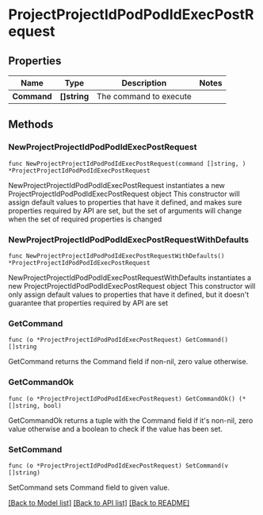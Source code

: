 # ProjectProjectIdPodPodIdExecPostRequest

## Properties

Name | Type | Description | Notes
------------ | ------------- | ------------- | -------------
**Command** | **[]string** | The command to execute | 

## Methods

### NewProjectProjectIdPodPodIdExecPostRequest

`func NewProjectProjectIdPodPodIdExecPostRequest(command []string, ) *ProjectProjectIdPodPodIdExecPostRequest`

NewProjectProjectIdPodPodIdExecPostRequest instantiates a new ProjectProjectIdPodPodIdExecPostRequest object
This constructor will assign default values to properties that have it defined,
and makes sure properties required by API are set, but the set of arguments
will change when the set of required properties is changed

### NewProjectProjectIdPodPodIdExecPostRequestWithDefaults

`func NewProjectProjectIdPodPodIdExecPostRequestWithDefaults() *ProjectProjectIdPodPodIdExecPostRequest`

NewProjectProjectIdPodPodIdExecPostRequestWithDefaults instantiates a new ProjectProjectIdPodPodIdExecPostRequest object
This constructor will only assign default values to properties that have it defined,
but it doesn't guarantee that properties required by API are set

### GetCommand

`func (o *ProjectProjectIdPodPodIdExecPostRequest) GetCommand() []string`

GetCommand returns the Command field if non-nil, zero value otherwise.

### GetCommandOk

`func (o *ProjectProjectIdPodPodIdExecPostRequest) GetCommandOk() (*[]string, bool)`

GetCommandOk returns a tuple with the Command field if it's non-nil, zero value otherwise
and a boolean to check if the value has been set.

### SetCommand

`func (o *ProjectProjectIdPodPodIdExecPostRequest) SetCommand(v []string)`

SetCommand sets Command field to given value.



[[Back to Model list]](../README.md#documentation-for-models) [[Back to API list]](../README.md#documentation-for-api-endpoints) [[Back to README]](../README.md)


